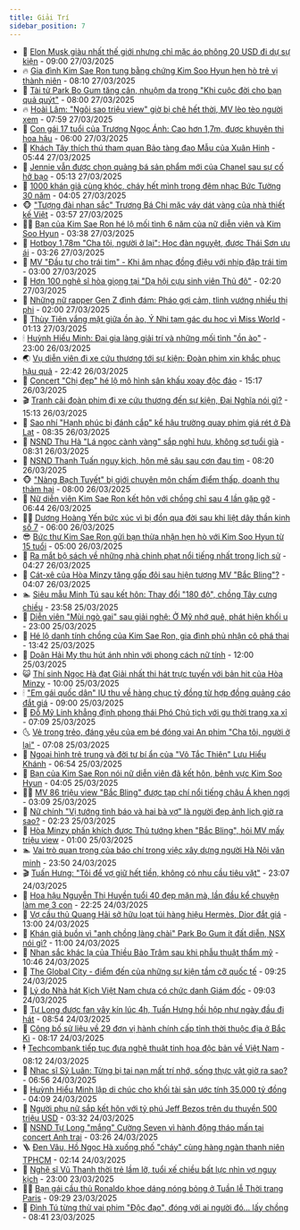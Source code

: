 ```yaml
---
title: Giải Trí
sidebar_position: 7
---
```


<!-- dantri-giai-tri:START -->
- 🤩 [Elon Musk giàu nhất thế giới nhưng chỉ mặc áo phông 20 USD đi dự sự kiện](https://dantri.com.vn/giai-tri/elon-musk-giau-nhat-the-gioi-nhung-chi-mac-ao-phong-20-usd-di-du-su-kien-20250326180501807.htm) - 09:00 27/03/2025
- 🔥 [Gia đình Kim Sae Ron tung bằng chứng Kim Soo Hyun hẹn hò trẻ vị thành niên](https://dantri.com.vn/giai-tri/gia-dinh-kim-sae-ron-tung-bang-chung-kim-soo-hyun-hen-ho-tre-vi-thanh-nien-20250327141901593.htm) - 08:10 27/03/2025
- 🚀 [Tài tử Park Bo Gum tăng cân, nhuộm da trong &quot;Khi cuộc đời cho bạn quả quýt&quot;](https://dantri.com.vn/giai-tri/tai-tu-park-bo-gum-tang-can-nhuom-da-trong-khi-cuoc-doi-cho-ban-qua-quyt-20250326110748065.htm) - 08:00 27/03/2025
- 🔥 [Hoài Lâm: &quot;Ngôi sao triệu view&quot; giờ bị chê hết thời, MV lèo tèo người xem](https://dantri.com.vn/giai-tri/hoai-lam-ngoi-sao-trieu-view-gio-bi-che-het-thoi-mv-leo-teo-nguoi-xem-20250327141837234.htm) - 07:59 27/03/2025
- 🌈 [Con gái 17 tuổi của Trương Ngọc Ánh: Cao hơn 1,7m, được khuyên thi hoa hậu](https://dantri.com.vn/giai-tri/con-gai-17-tuoi-cua-truong-ngoc-anh-cao-hon-17m-duoc-khuyen-thi-hoa-hau-20250326064839734.htm) - 06:00 27/03/2025
- 📝 [Khách Tây thích thú tham quan Bảo tàng đạo Mẫu của Xuân Hinh](https://dantri.com.vn/giai-tri/khach-tay-thich-thu-tham-quan-bao-tang-dao-mau-cua-xuan-hinh-20250327004343681.htm) - 05:44 27/03/2025
- 💪 [Jennie vẫn được chọn quảng bá sản phẩm mới của Chanel sau sự cố hở bạo](https://dantri.com.vn/giai-tri/jennie-van-duoc-chon-quang-ba-san-pham-moi-cua-chanel-sau-su-co-ho-bao-20250325193104770.htm) - 05:13 27/03/2025
- 🤡 [1000 khán giả cùng khóc, cháy hết mình trong đêm nhạc Bức Tường 30 năm](https://dantri.com.vn/giai-tri/1000-khan-gia-cung-khoc-chay-het-minh-trong-dem-nhac-buc-tuong-30-nam-20250327102402789.htm) - 04:05 27/03/2025
- 🐵 [&quot;Tượng đài nhan sắc&quot; Trương Bá Chi mặc váy dát vàng của nhà thiết kế Việt](https://dantri.com.vn/giai-tri/tuong-dai-nhan-sac-truong-ba-chi-mac-vay-dat-vang-cua-nha-thiet-ke-viet-20250326144512240.htm) - 03:57 27/03/2025
- 🧑‍🏫 [Bạn của Kim Sae Ron hé lộ mối tình 6 năm của nữ diễn viên và Kim Soo Hyun](https://dantri.com.vn/giai-tri/ban-cua-kim-sae-ron-he-lo-moi-tinh-6-nam-cua-nu-dien-vien-va-kim-soo-hyun-20250327091232796.htm) - 03:38 27/03/2025
- 💂 [Hotboy 1,78m &quot;Cha tôi, người ở lại&quot;: Học đàn nguyệt, được Thái Sơn ưu ái](https://dantri.com.vn/giai-tri/hotboy-178m-cha-toi-nguoi-o-lai-hoc-dan-nguyet-duoc-thai-son-uu-ai-20250327085008533.htm) - 03:26 27/03/2025
- 🤠 [MV &quot;Đầu tư cho trái tim&quot; - Khi âm nhạc đồng điệu với nhịp đập trái tim](https://dantri.com.vn/giai-tri/mv-dau-tu-cho-trai-tim-khi-am-nhac-dong-dieu-voi-nhip-dap-trai-tim-20250326224106623.htm) - 03:00 27/03/2025
- 🫶 [Hơn 100 nghệ sĩ hòa giọng tại &quot;Dạ hội cựu sinh viên Thủ đô&quot;](https://dantri.com.vn/giai-tri/hon-100-nghe-si-hoa-giong-tai-da-hoi-cuu-sinh-vien-thu-do-20250327084735275.htm) - 02:20 27/03/2025
- 🦏 [Những nữ rapper Gen Z đình đám: Pháo gợi cảm, tlinh vướng nhiều thị phi](https://dantri.com.vn/giai-tri/nhung-nu-rapper-gen-z-dinh-dam-phao-goi-cam-tlinh-vuong-nhieu-thi-phi-20250326060402765.htm) - 02:00 27/03/2025
- 🧰 [Thùy Tiên vắng mặt giữa ồn ào, Ý Nhi tạm gác du học vì Miss World](https://dantri.com.vn/giai-tri/thuy-tien-vang-mat-giua-on-ao-y-nhi-tam-gac-du-hoc-vi-miss-world-20250327063257152.htm) - 01:13 27/03/2025
- 🕯 [Huỳnh Hiểu Minh: Đại gia làng giải trí và những mối tình &quot;ồn ào&quot;](https://dantri.com.vn/giai-tri/huynh-hieu-minh-dai-gia-lang-giai-tri-va-nhung-moi-tinh-on-ao-20250324115320186.htm) - 23:00 26/03/2025
- 🌏 [Vụ diễn viên đi xe cứu thương tới sự kiện: Đoàn phim xin khắc phục hậu quả](https://dantri.com.vn/giai-tri/vu-dien-vien-di-xe-cuu-thuong-toi-su-kien-doan-phim-xin-khac-phuc-hau-qua-20250327011904238.htm) - 22:42 26/03/2025
- 🌈 [Concert &quot;Chị đẹp&quot; hé lộ mô hình sân khấu xoay độc đáo](https://dantri.com.vn/giai-tri/concert-chi-dep-he-lo-mo-hinh-san-khau-xoay-doc-dao-20250326210713531.htm) - 15:17 26/03/2025
- 🎬 [Tranh cãi đoàn phim đi xe cứu thương đến sự kiện, Đại Nghĩa nói gì?](https://dantri.com.vn/giai-tri/tranh-cai-doan-phim-di-xe-cuu-thuong-den-su-kien-dai-nghia-noi-gi-20250326220240027.htm) - 15:13 26/03/2025
- 👀 [Sao nhí &quot;Hạnh phúc bị đánh cắp&quot; kể hậu trường quay phim giá rét ở Đà Lạt](https://dantri.com.vn/giai-tri/sao-nhi-hanh-phuc-bi-danh-cap-ke-hau-truong-quay-phim-gia-ret-o-da-lat-20250326124130901.htm) - 08:35 26/03/2025
- 🧰 [NSND Thu Hà &quot;Lá ngọc cành vàng&quot; sắp nghỉ hưu, không sợ tuổi già](https://dantri.com.vn/giai-tri/nsnd-thu-ha-la-ngoc-canh-vang-sap-nghi-huu-khong-so-tuoi-gia-20250325235513514.htm) - 08:31 26/03/2025
- 🧰 [NSND Thanh Tuấn nguy kịch, hôn mê sâu sau cơn đau tim](https://dantri.com.vn/giai-tri/nsnd-thanh-tuan-nguy-kich-hon-me-sau-sau-con-dau-tim-20250326140931265.htm) - 08:20 26/03/2025
- 🐵 [&quot;Nàng Bạch Tuyết&quot; bị giới chuyên môn chấm điểm thấp, doanh thu thảm hại](https://dantri.com.vn/giai-tri/nang-bach-tuyet-bi-gioi-chuyen-mon-cham-diem-thap-doanh-thu-tham-hai-20250326131023126.htm) - 08:00 26/03/2025
- 🐘 [Nữ diễn viên Kim Sae Ron kết hôn với chồng chỉ sau 4 lần gặp gỡ](https://dantri.com.vn/giai-tri/nu-dien-vien-kim-sae-ron-ket-hon-voi-chong-chi-sau-4-lan-gap-go-20250326094319459.htm) - 06:44 26/03/2025
- 🧑‍💻 [Dương Hoàng Yến bức xúc vì bị đồn qua đời sau khi liệt dây thần kinh số 7](https://dantri.com.vn/giai-tri/duong-hoang-yen-buc-xuc-vi-bi-don-qua-doi-sau-khi-liet-day-than-kinh-so-7-20250326115721173.htm) - 06:00 26/03/2025
- 😎 [Bức thư Kim Sae Ron gửi bạn thừa nhận hẹn hò với Kim Soo Hyun từ 15 tuổi](https://dantri.com.vn/giai-tri/buc-thu-kim-sae-ron-gui-ban-thua-nhan-hen-ho-voi-kim-soo-hyun-tu-15-tuoi-20250326092855808.htm) - 05:00 26/03/2025
- 🧰 [Ra mắt bộ sách về những nhà chinh phạt nổi tiếng nhất trong lịch sử](https://dantri.com.vn/giai-tri/ra-mat-bo-sach-ve-nhung-nha-chinh-phat-noi-tieng-nhat-trong-lich-su-20250326085803685.htm) - 04:27 26/03/2025
- 🧰 [Cát-xê của Hòa Minzy tăng gấp đôi sau hiện tượng MV &quot;Bắc Bling&quot;?](https://dantri.com.vn/giai-tri/cat-xe-cua-hoa-minzy-tang-gap-doi-sau-hien-tuong-mv-bac-bling-20250326084619504.htm) - 04:07 26/03/2025
- 🏊 [Siêu mẫu Minh Tú sau kết hôn: Thay đổi &quot;180 độ&quot;, chồng Tây cưng chiều](https://dantri.com.vn/giai-tri/sieu-mau-minh-tu-sau-ket-hon-thay-doi-180-do-chong-tay-cung-chieu-20250324145813189.htm) - 23:58 25/03/2025
- 🌋 [Diễn viên &quot;Mùi ngò gai&quot; sau giải nghệ: Ở Mỹ nhớ quê, phát hiện khối u](https://dantri.com.vn/giai-tri/dien-vien-mui-ngo-gai-sau-giai-nghe-o-my-nho-que-phat-hien-khoi-u-20250325150310170.htm) - 23:00 25/03/2025
- 🔭 [Hé lộ danh tính chồng của Kim Sae Ron, gia đình phủ nhận cô phá thai](https://dantri.com.vn/giai-tri/he-lo-danh-tinh-chong-cua-kim-sae-ron-gia-dinh-phu-nhan-co-pha-thai-20250325200225507.htm) - 13:42 25/03/2025
- 📝 [Doãn Hải My thu hút ánh nhìn với phong cách nữ tính](https://dantri.com.vn/giai-tri/doan-hai-my-thu-hut-anh-nhin-voi-phong-cach-nu-tinh-20250324173039479.htm) - 12:00 25/03/2025
- 😺 [Thí sinh Ngọc Hà đạt Giải nhất thi hát trực tuyến với bản hit của Hòa Minzy](https://dantri.com.vn/giai-tri/thi-sinh-ngoc-ha-dat-giai-nhat-thi-hat-truc-tuyen-voi-ban-hit-cua-hoa-minzy-20250325162752412.htm) - 10:00 25/03/2025
- 🕯 [&quot;Em gái quốc dân&quot; IU thu về hàng chục tỷ đồng từ hợp đồng quảng cáo đắt giá](https://dantri.com.vn/giai-tri/em-gai-quoc-dan-iu-thu-ve-hang-chuc-ty-dong-tu-hop-dong-quang-cao-dat-gia-20250324174554955.htm) - 09:00 25/03/2025
- 🦄 [Đỗ Mỹ Linh khẳng định phong thái Phó Chủ tịch với gu thời trang xa xỉ](https://dantri.com.vn/giai-tri/do-my-linh-khang-dinh-phong-thai-pho-chu-tich-voi-gu-thoi-trang-xa-xi-20250325111342144.htm) - 07:09 25/03/2025
- 🌜 [Vẻ trong trẻo, đáng yêu của em bé đóng vai An phim &quot;Cha tôi, người ở lại&quot;](https://dantri.com.vn/giai-tri/ve-trong-treo-dang-yeu-cua-em-be-dong-vai-an-phim-cha-toi-nguoi-o-lai-20250325135313204.htm) - 07:08 25/03/2025
- 👹 [Ngoại hình trẻ trung và đời tư bí ẩn của &quot;Võ Tắc Thiên&quot; Lưu Hiểu Khánh](https://dantri.com.vn/giai-tri/ngoai-hinh-tre-trung-va-doi-tu-bi-an-cua-vo-tac-thien-luu-hieu-khanh-20250325121110972.htm) - 06:54 25/03/2025
- 🚀 [Bạn của Kim Sae Ron nói nữ diễn viên đã kết hôn, bênh vực Kim Soo Hyun](https://dantri.com.vn/giai-tri/ban-cua-kim-sae-ron-noi-nu-dien-vien-da-ket-hon-benh-vuc-kim-soo-hyun-20250325103552147.htm) - 04:05 25/03/2025
- 🧑‍💻 [MV 86 triệu view &quot;Bắc Bling&quot; được tạp chí nổi tiếng châu Á khen ngợi](https://dantri.com.vn/giai-tri/mv-86-trieu-view-bac-bling-duoc-tap-chi-noi-tieng-chau-a-khen-ngoi-20250325092446198.htm) - 03:09 25/03/2025
- 🦩 [Nữ chính &quot;Vị tướng tình báo và hai bà vợ&quot; là người đẹp ảnh lịch giờ ra sao?](https://dantri.com.vn/giai-tri/nu-chinh-vi-tuong-tinh-bao-va-hai-ba-vo-la-nguoi-dep-anh-lich-gio-ra-sao-20250324091239009.htm) - 02:23 25/03/2025
- 💫 [Hòa Minzy phấn khích được Thủ tướng khen &quot;Bắc Bling&quot;, hỏi MV mấy triệu view](https://dantri.com.vn/giai-tri/hoa-minzy-phan-khich-duoc-thu-tuong-khen-bac-bling-hoi-mv-may-trieu-view-20250325071945755.htm) - 01:00 25/03/2025
- 🏊 [Vai trò quan trọng của báo chí trong việc xây dựng người Hà Nội văn minh](https://dantri.com.vn/giai-tri/vai-tro-quan-trong-cua-bao-chi-trong-viec-xay-dung-nguoi-ha-noi-van-minh-20250324202418734.htm) - 23:50 24/03/2025
- 🎬 [Tuấn Hưng: &quot;Tôi để vợ giữ hết tiền, không có nhu cầu tiêu vặt&quot;](https://dantri.com.vn/giai-tri/tuan-hung-toi-de-vo-giu-het-tien-khong-co-nhu-cau-tieu-vat-20250320201413794.htm) - 23:07 24/03/2025
- 💃 [Hoa hậu Nguyễn Thị Huyền tuổi 40 đẹp mặn mà, lần đầu kể chuyện làm mẹ 3 con](https://dantri.com.vn/giai-tri/hoa-hau-nguyen-thi-huyen-tuoi-40-dep-man-ma-lan-dau-ke-chuyen-lam-me-3-con-20250323213024646.htm) - 22:25 24/03/2025
- 🌊 [Vợ cầu thủ Quang Hải sở hữu loạt túi hàng hiệu Hermès, Dior đắt giá](https://dantri.com.vn/giai-tri/vo-cau-thu-quang-hai-so-huu-loat-tui-hang-hieu-hermes-dior-dat-gia-20250323231704019.htm) - 13:00 24/03/2025
- 🧰 [Khán giả buồn vì &quot;anh chồng làng chài&quot; Park Bo Gum ít đất diễn, NSX nói gì?](https://dantri.com.vn/giai-tri/khan-gia-buon-vi-anh-chong-lang-chai-park-bo-gum-it-dat-dien-nsx-noi-gi-20250324123845357.htm) - 11:00 24/03/2025
- 🦣 [Nhan sắc khác lạ của Thiều Bảo Trâm sau khi phẫu thuật thẩm mỹ](https://dantri.com.vn/giai-tri/nhan-sac-khac-la-cua-thieu-bao-tram-sau-khi-phau-thuat-tham-my-20250324143013038.htm) - 10:46 24/03/2025
- 🥷 [The Global City - điểm đến của những sự kiện tầm cỡ quốc tế](https://dantri.com.vn/giai-tri/the-global-city-diem-den-cua-nhung-su-kien-tam-co-quoc-te-20250324143317328.htm) - 09:25 24/03/2025
- 🦏 [Lý do Nhà hát Kịch Việt Nam chưa có chức danh Giám đốc](https://dantri.com.vn/giai-tri/ly-do-nha-hat-kich-viet-nam-chua-co-chuc-danh-giam-doc-20250324150211465.htm) - 09:03 24/03/2025
- 🫶 [Tự Long được fan vây kín lúc 4h, Tuấn Hưng hồi hộp như ngày đầu đi hát](https://dantri.com.vn/giai-tri/tu-long-duoc-fan-vay-kin-luc-4h-tuan-hung-hoi-hop-nhu-ngay-dau-di-hat-20250324151623415.htm) - 08:54 24/03/2025
- 💼 [Công bố sử liệu về 29 đơn vị hành chính cấp tỉnh thời thuộc địa ở Bắc Kì](https://dantri.com.vn/giai-tri/cong-bo-su-lieu-ve-29-don-vi-hanh-chinh-cap-tinh-thoi-thuoc-dia-o-bac-ki-20250324150458453.htm) - 08:17 24/03/2025
- 🕴 [Techcombank tiếp tục đưa nghệ thuật tinh hoa độc bản về Việt Nam](https://dantri.com.vn/giai-tri/techcombank-tiep-tuc-dua-nghe-thuat-tinh-hoa-doc-ban-ve-viet-nam-20250324144222949.htm) - 08:12 24/03/2025
- 🐲 [Nhạc sĩ Sỹ Luân: Từng bị tai nạn mất trí nhớ, sống thực vật giờ ra sao?](https://dantri.com.vn/giai-tri/nhac-si-sy-luan-tung-bi-tai-nan-mat-tri-nho-song-thuc-vat-gio-ra-sao-20250324113137365.htm) - 06:56 24/03/2025
- 🐘 [Huỳnh Hiểu Minh lập di chúc cho khối tài sản ước tính 35.000 tỷ đồng](https://dantri.com.vn/giai-tri/huynh-hieu-minh-lap-di-chuc-cho-khoi-tai-san-uoc-tinh-35000-ty-dong-20250324092119671.htm) - 04:09 24/03/2025
- 🤭 [Người phụ nữ sắp kết hôn với tỷ phú Jeff Bezos trên du thuyền 500 triệu USD](https://dantri.com.vn/giai-tri/nguoi-phu-nu-sap-ket-hon-voi-ty-phu-jeff-bezos-tren-du-thuyen-500-trieu-usd-20250324102602646.htm) - 03:32 24/03/2025
- 💯 [NSND Tự Long &quot;mắng&quot; Cường Seven vì hành động tháo mấn tại concert Anh trai](https://dantri.com.vn/giai-tri/nsnd-tu-long-mang-cuong-seven-vi-hanh-dong-thao-man-tai-concert-anh-trai-20250324090405225.htm) - 03:26 24/03/2025
- 🪜 [Đen Vâu, Hồ Ngọc Hà xuống phố &quot;cháy&quot; cùng hàng ngàn thanh niên TPHCM](https://dantri.com.vn/giai-tri/den-vau-ho-ngoc-ha-xuong-pho-chay-cung-hang-ngan-thanh-nien-tphcm-20250324091429946.htm) - 02:14 24/03/2025
- 👹 [Nghệ sĩ Vũ Thanh thời trẻ lầm lỡ, tuổi xế chiều bất lực nhìn vợ nguy kịch](https://dantri.com.vn/giai-tri/nghe-si-vu-thanh-thoi-tre-lam-lo-tuoi-xe-chieu-bat-luc-nhin-vo-nguy-kich-20250321173615479.htm) - 23:00 23/03/2025
- 🧑‍🏫 [Bạn gái cầu thủ Ronaldo khoe dáng nóng bỏng ở Tuần lễ Thời trang Paris](https://dantri.com.vn/giai-tri/ban-gai-cau-thu-ronaldo-khoe-dang-nong-bong-o-tuan-le-thoi-trang-paris-20250321120211708.htm) - 09:29 23/03/2025
- 🐘 [Đình Tú từng thử vai phim &quot;Độc đạo&quot;, đóng với ai người đó... lấy chồng](https://dantri.com.vn/giai-tri/dinh-tu-tung-thu-vai-phim-doc-dao-dong-voi-ai-nguoi-do-lay-chong-20250321165259916.htm) - 08:41 23/03/2025<!-- dantri-giai-tri:END -->
